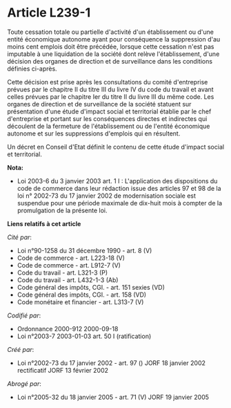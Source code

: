 # Article L239-1

Toute cessation totale ou partielle d'activité d'un établissement ou d'une entité économique autonome ayant pour conséquence
la suppression d'au moins cent emplois doit être précédée, lorsque cette cessation n'est pas imputable à une liquidation de
la société dont relève l'établissement, d'une décision des organes de direction et de surveillance dans les conditions
définies ci-après.

Cette décision est prise après les consultations du comité d'entreprise prévues par le chapitre II du titre III du livre IV
du code du travail et avant celles prévues par le chapitre Ier du titre II du livre III du même code. Les organes de
direction et de surveillance de la société statuent sur présentation d'une étude d'impact social et territorial établie par
le chef d'entreprise et portant sur les conséquences directes et indirectes qui découlent de la fermeture de l'établissement
ou de l'entité économique autonome et sur les suppressions d'emplois qui en résultent.

Un décret en Conseil d'Etat définit le contenu de cette étude d'impact social et territorial.

**Nota:**

- Loi 2003-6 du 3 janvier 2003 art. 1 I : L'application des dispositions du code de commerce dans leur rédaction issue des
articles 97 et 98 de la loi n° 2002-73 du 17 janvier 2002 de modernisation sociale est suspendue pour une période maximale de
dix-huit mois à compter de la promulgation de la présente loi.

**Liens relatifs à cet article**

_Cité par_:

  - Loi n°90-1258 du 31 décembre 1990 - art. 8 (V)
  - Code de commerce - art. L223-18 (V)
  - Code de commerce - art. L912-7 (V)
  - Code du travail - art. L321-3 (P)
  - Code du travail - art. L432-1-3 (Ab)
  - Code général des impôts, CGI. - art. 151 sexies (VD)
  - Code général des impôts, CGI. - art. 158 (VD)
  - Code monétaire et financier - art. L313-7 (V)

_Codifié par_:

  - Ordonnance 2000-912 2000-09-18
  - Loi n°2003-7 2003-01-03 art. 50 I (ratification)

_Créé par_:

  - Loi n°2002-73 du 17 janvier 2002 - art. 97 () JORF 18 janvier 2002 rectificatif JORF 13 février 2002

_Abrogé par_:

  - Loi n°2005-32 du 18 janvier 2005 - art. 71 (V) JORF 19 janvier 2005
